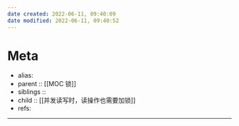 ```yaml
---
date created: 2022-06-11, 09:40:09
date modified: 2022-06-11, 09:40:52
---
```


# Meta

- alias:
- parent :: [[MOC 锁]]
- siblings ::
- child :: [[并发读写时，读操作也需要加锁]]
- refs:

---

